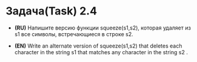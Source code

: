# Задача(Task) 2.4 #

- **(RU)** Напишите версию функции squeeze(s1,s2), которая удаляет из s1 все символы, встречающиеся в строке s2.


- **(EN)** Write an alternate version of squeeze(s1,s2) that deletes each character in the string s1 that matches any character in the string s2 .